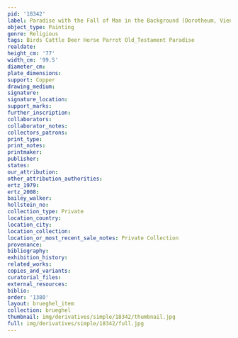 ```yaml
---
pid: '18342'
label: Paradise with the Fall of Man in the Background (Dorotheum, Vienna)
object_type: Painting
genre: Religious
tags: Birds Cattle Deer Horse Parrot Old_Testament Paradise
realdate: 
height_cm: '77'
width_cm: '99.5'
diameter_cm: 
plate_dimensions: 
support: Copper
drawing_medium: 
signature: 
signature_location: 
support_marks: 
further_inscription: 
collaborators: 
collaborator_notes: 
collectors_patrons: 
print_type: 
print_notes: 
printmaker: 
publisher: 
states: 
our_attribution: 
other_attribution_authorities: 
ertz_1979: 
ertz_2008: 
bailey_walker: 
hollstein_no: 
collection_type: Private
location_country: 
location_city: 
location_collection: 
location_or_most_recent_sale_notes: Private Collection
provenance: 
bibliography: 
exhibition_history: 
related_works: 
copies_and_variants: 
curatorial_files: 
external_resources: 
biblio: 
order: '1380'
layout: brueghel_item
collection: brueghel
thumbnail: img/derivatives/simple/18342/thumbnail.jpg
full: img/derivatives/simple/18342/full.jpg
---
```

